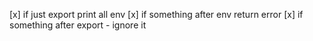 [x] if just export print all env
[x] if something after env return error
[x] if something after export - ignore it